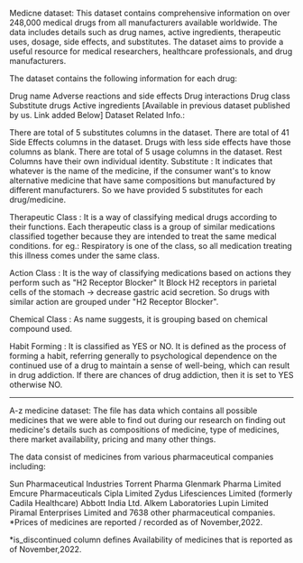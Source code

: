 Medicne dataset:
This dataset contains comprehensive information on over 248,000 medical drugs from all manufacturers available worldwide. The data includes details such as drug names, active ingredients, therapeutic uses, dosage, side effects, and substitutes. The dataset aims to provide a useful resource for medical researchers, healthcare professionals, and drug manufacturers.

The dataset contains the following information for each drug:

Drug name
Adverse reactions and side effects
Drug interactions
Drug class
Substitute drugs
Active ingredients [Available in previous dataset published by us. Link added Below]
Dataset Related Info.:

There are total of 5 substitutes columns in the dataset.
There are total of 41 Side Effects columns in the dataset. Drugs with less side effects have those columns as blank.
There are total of 5 usage columns in the dataset.
Rest Columns have their own individual identity.
Substitute : It indicates that whatever is the name of the medicine, if the consumer want's to know alternative medicine that have same compositions but manufactured by different manufacturers. So we have provided 5 substitutes for each drug/medicine.

Therapeutic Class : It is a way of classifying medical drugs according to their functions. Each therapeutic class is a group of similar medications classified together because they are intended to treat the same medical conditions. for eg.: Respiratory is one of the class, so all medication treating this illness comes under the same class.

Action Class : It is the way of classifying medications based on actions they perform such as "H2 Receptor Blocker" It Block H2 receptors in parietal cells of the stomach → decrease gastric acid secretion. So drugs with similar action are grouped under "H2 Receptor Blocker".

Chemical Class : As name suggests, it is grouping based on chemical compound used.

Habit Forming : It is classified as YES or NO. It is defined as the process of forming a habit, referring generally to psychological dependence on the continued use of a drug to maintain a sense of well-being, which can result in drug addiction. If there are chances of drug addiction, then it is set to YES otherwise NO.

---------------------------------------------------------------------------------------------------------------------------------------------------------
A-z medicine dataset:
The file has data which contains all possible medicines that we were able to find out during our research on finding out medicine's details such as compositions of medicine, type of medicines, there market availability, pricing and many other things.

The data consist of medicines from various pharmaceutical companies including:

Sun Pharmaceutical Industries
Torrent Pharma
Glenmark Pharma Limited
Emcure Pharmaceuticals
Cipla Limited
Zydus Lifesciences Limited (formerly Cadila Healthcare)
Abbott India Ltd.
Alkem Laboratories
Lupin Limited
Piramal Enterprises Limited and 7638 other pharmaceutical companies.
*Prices of medicines are reported / recorded as of November,2022.

*is_discontinued column defines Availability of medicines that is reported as of November,2022.
